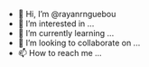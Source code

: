 - 👋 Hi, I’m @rayanrnguebou
- 👀 I’m interested in ...
- 🌱 I’m currently learning ...
- 💞️ I’m looking to collaborate on ...
- 📫 How to reach me ...

<!---
rayanrnguebou/rayanrnguebou is a ✨ special ✨ repository because its `README.md` (this file) appears on your GitHub profile.
You can click the Preview link to take a look at your changes.
--->
